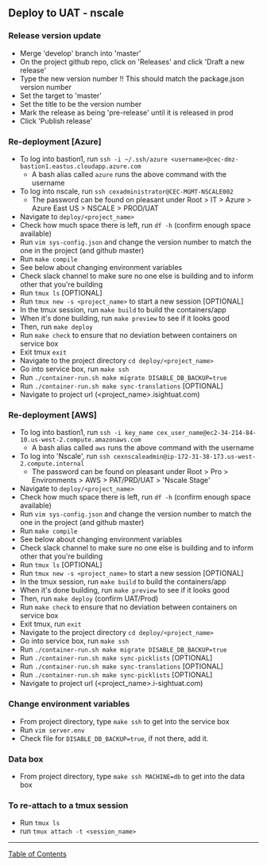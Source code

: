 ## Deploy to UAT - nscale

### Release version update
- Merge 'develop' branch into 'master'
- On the project github repo, click on 'Releases' and click 'Draft a new release'
- Type the new version number !! This should match the package.json version number
- Set the target to 'master'
- Set the title to be the version number
- Mark the release as being 'pre-release' until it is released in prod
- Click 'Publish release'

### Re-deployment [Azure]
- To log into bastion1, run `ssh -i ~/.ssh/azure <username>@cec-dmz-bastion1.eastus.cloudapp.azure.com`
	- A bash alias called `azure` runs the above command with the username
- To log into nscale, run `ssh cexadministrator@CEC-MGMT-NSCALE002`
	- The password can be found on pleasant under Root > IT > Azure > Azure East US > NSCALE > PROD/UAT
- Navigate to `deploy/<project_name>`
- Check how much space there is left, run `df -h` (confirm enough space available)
- Run `vim sys-config.json` and change the version number to match the one in the project (and github master)
- Run `make compile`
- See below about changing environment variables
- Check slack channel to make sure no one else is building and to inform other that you're building
- Run `tmux ls` [OPTIONAL]
- Run `tmux new -s <project_name>` to start a new session [OPTIONAL]
- In the tmux session, run `make build` to build the containers/app
- When it's done building, run `make preview` to see if it looks good
- Then, run `make deploy`
- Run `make check` to ensure that no deviation between containers on service box
- Exit tmux `exit`
- Navigate to the project directory `cd deploy/<project_name>`
- Go into service box, run `make ssh`
- Run `./container-run.sh make migrate DISABLE_DB_BACKUP=true`
- Run `./container-run.sh make sync-translations` [OPTIONAL]
- Navigate to project url (<project_name>.isightuat.com)


### Re-deployment [AWS]
- To log into bastion1, run `ssh -i key_name cex_user_name@ec2-34-214-84-10.us-west-2.compute.amazonaws.com`
	- A bash alias called `aws` runs the above command with the username
- To log into 'Nscale', run `ssh cexnscaleadmin@ip-172-31-38-173.us-west-2.compute.internal`
	- The password can be found on pleasant under Root > Pro > Environments > AWS > PAT/PRD/UAT > 'Nscale Stage'
- Navigate to `deploy/<project_name>`
- Check how much space there is left, run `df -h` (confirm enough space available)
- Run `vim sys-config.json` and change the version number to match the one in the project (and github master)
- Run `make compile`
- See below about changing environment variables
- Check slack channel to make sure no one else is building and to inform other that you're building
- Run `tmux ls` [OPTIONAL]
- Run `tmux new -s <project_name>` to start a new session [OPTIONAL]
- In the tmux session, run `make build` to build the containers/app
- When it's done building, run `make preview` to see if it looks good
- Then, run `make deploy` (confirm UAT/Prod)
- Run `make check` to ensure that no deviation between containers on service box
- Exit tmux, run `exit`
- Navigate to the project directory `cd deploy/<project_name>`
- Go into service box, run `make ssh`
- Run `./container-run.sh make migrate DISABLE_DB_BACKUP=true`
- Run `./container-run.sh make sync-picklists` [OPTIONAL]
- Run `./container-run.sh make sync-translations` [OPTIONAL]
- Run `./container-run.sh make sync-picklists` [OPTIONAL]
- Navigate to project url (<project_name>.i-sightuat.com)


### Change environment variables
- From project directory, type `make ssh` to get into the service box
- Run `vim server.env`
- Check file for `DISABLE_DB_BACKUP=true`, if not there, add it.

### Data box
- From project directory, type `make ssh MACHINE=db` to get into the data box

### To re-attach to a tmux session
- Run `tmux ls`
- run `tmux attach -t <session_name>`

***
[Table of Contents](../README.md)